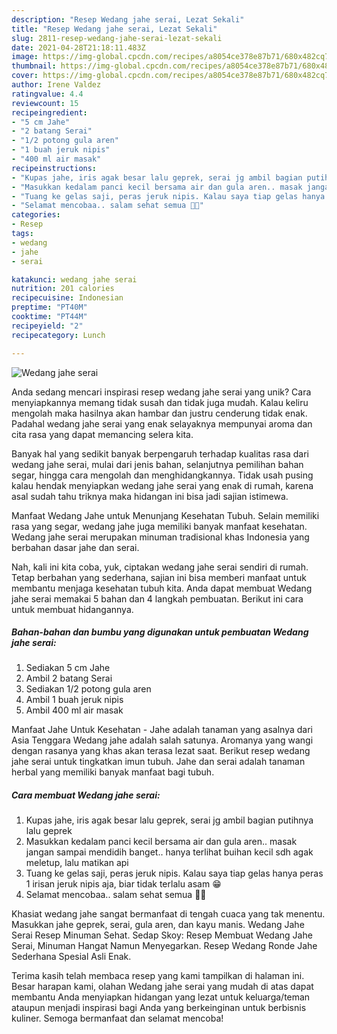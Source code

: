 ```yaml
---
description: "Resep Wedang jahe serai, Lezat Sekali"
title: "Resep Wedang jahe serai, Lezat Sekali"
slug: 2811-resep-wedang-jahe-serai-lezat-sekali
date: 2021-04-28T21:18:11.483Z
image: https://img-global.cpcdn.com/recipes/a8054ce378e87b71/680x482cq70/wedang-jahe-serai-foto-resep-utama.jpg
thumbnail: https://img-global.cpcdn.com/recipes/a8054ce378e87b71/680x482cq70/wedang-jahe-serai-foto-resep-utama.jpg
cover: https://img-global.cpcdn.com/recipes/a8054ce378e87b71/680x482cq70/wedang-jahe-serai-foto-resep-utama.jpg
author: Irene Valdez
ratingvalue: 4.4
reviewcount: 15
recipeingredient:
- "5 cm Jahe"
- "2 batang Serai"
- "1/2 potong gula aren"
- "1 buah jeruk nipis"
- "400 ml air masak"
recipeinstructions:
- "Kupas jahe, iris agak besar lalu geprek, serai jg ambil bagian putihnya lalu geprek"
- "Masukkan kedalam panci kecil bersama air dan gula aren.. masak jangan sampai mendidih banget.. hanya terlihat buihan kecil sdh agak meletup, lalu matikan api"
- "Tuang ke gelas saji, peras jeruk nipis. Kalau saya tiap gelas hanya peras 1 irisan jeruk nipis aja, biar tidak terlalu asam 😁"
- "Selamat mencobaa.. salam sehat semua 🥰🥰"
categories:
- Resep
tags:
- wedang
- jahe
- serai

katakunci: wedang jahe serai 
nutrition: 201 calories
recipecuisine: Indonesian
preptime: "PT40M"
cooktime: "PT44M"
recipeyield: "2"
recipecategory: Lunch

---
```



![Wedang jahe serai](https://img-global.cpcdn.com/recipes/a8054ce378e87b71/680x482cq70/wedang-jahe-serai-foto-resep-utama.jpg)

Anda sedang mencari inspirasi resep wedang jahe serai yang unik? Cara menyiapkannya memang tidak susah dan tidak juga mudah. Kalau keliru mengolah maka hasilnya akan hambar dan justru cenderung tidak enak. Padahal wedang jahe serai yang enak selayaknya mempunyai aroma dan cita rasa yang dapat memancing selera kita.

Banyak hal yang sedikit banyak berpengaruh terhadap kualitas rasa dari wedang jahe serai, mulai dari jenis bahan, selanjutnya pemilihan bahan segar, hingga cara mengolah dan menghidangkannya. Tidak usah pusing kalau hendak menyiapkan wedang jahe serai yang enak di rumah, karena asal sudah tahu triknya maka hidangan ini bisa jadi sajian istimewa.

Manfaat Wedang Jahe untuk Menunjang Kesehatan Tubuh. Selain memiliki rasa yang segar, wedang jahe juga memiliki banyak manfaat kesehatan. Wedang jahe serai merupakan minuman tradisional khas Indonesia yang berbahan dasar jahe dan serai.


Nah, kali ini kita coba, yuk, ciptakan wedang jahe serai sendiri di rumah. Tetap berbahan yang sederhana, sajian ini bisa memberi manfaat untuk membantu menjaga kesehatan tubuh kita. Anda dapat membuat Wedang jahe serai memakai 5 bahan dan 4 langkah pembuatan. Berikut ini cara untuk membuat hidangannya.

<!--inarticleads1-->

##### Bahan-bahan dan bumbu yang digunakan untuk pembuatan Wedang jahe serai:

1. Sediakan 5 cm Jahe
1. Ambil 2 batang Serai
1. Sediakan 1/2 potong gula aren
1. Ambil 1 buah jeruk nipis
1. Ambil 400 ml air masak


Manfaat Jahe Untuk Kesehatan - Jahe adalah tanaman yang asalnya dari Asia Tenggara Wedang jahe adalah salah satunya. Aromanya yang wangi dengan rasanya yang khas akan terasa lezat saat. Berikut resep wedang jahe serai untuk tingkatkan imun tubuh. Jahe dan serai adalah tanaman herbal yang memiliki banyak manfaat bagi tubuh. 

<!--inarticleads2-->

##### Cara membuat Wedang jahe serai:

1. Kupas jahe, iris agak besar lalu geprek, serai jg ambil bagian putihnya lalu geprek
1. Masukkan kedalam panci kecil bersama air dan gula aren.. masak jangan sampai mendidih banget.. hanya terlihat buihan kecil sdh agak meletup, lalu matikan api
1. Tuang ke gelas saji, peras jeruk nipis. Kalau saya tiap gelas hanya peras 1 irisan jeruk nipis aja, biar tidak terlalu asam 😁
1. Selamat mencobaa.. salam sehat semua 🥰🥰


Khasiat wedang jahe sangat bermanfaat di tengah cuaca yang tak menentu. Masukkan jahe geprek, serai, gula aren, dan kayu manis. Wedang Jahe Serai Resep Minuman Sehat. Sedap Skoy: Resep Membuat Wedang Jahe Serai, Minuman Hangat Namun Menyegarkan. Resep Wedang Ronde Jahe Sederhana Spesial Asli Enak. 

Terima kasih telah membaca resep yang kami tampilkan di halaman ini. Besar harapan kami, olahan Wedang jahe serai yang mudah di atas dapat membantu Anda menyiapkan hidangan yang lezat untuk keluarga/teman ataupun menjadi inspirasi bagi Anda yang berkeinginan untuk berbisnis kuliner. Semoga bermanfaat dan selamat mencoba!
